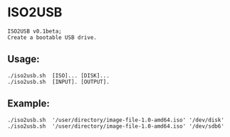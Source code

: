 # ISO2USB  

    ISO2USB v0.1beta;  
    Create a bootable USB drive.  

## Usage:  
    ./iso2usb.sh  [ISO]... [DISK]...  
    ./iso2usb.sh  [INPUT]. [OUTPUT].  
  
## Example:  
    ./iso2usb.sh  '/user/directory/image-file-1.0-amd64.iso' '/dev/disk'  
    ./iso2usb.sh  '/user/directory/image-file-1.0-amd64.iso' '/dev/sdb6'  
